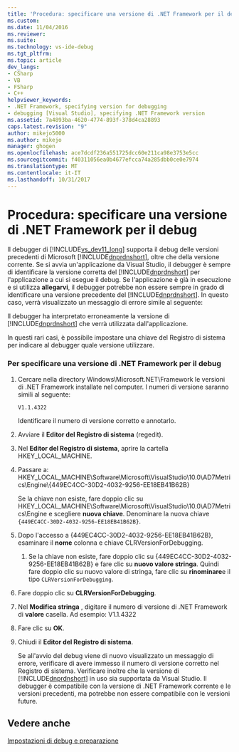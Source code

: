 ```yaml
---
title: 'Procedura: specificare una versione di .NET Framework per il debug | Documenti Microsoft'
ms.custom: 
ms.date: 11/04/2016
ms.reviewer: 
ms.suite: 
ms.technology: vs-ide-debug
ms.tgt_pltfrm: 
ms.topic: article
dev_langs:
- CSharp
- VB
- FSharp
- C++
helpviewer_keywords:
- .NET Framework, specifying version for debugging
- debugging [Visual Studio], specifying .NET Framework version
ms.assetid: 7a4893ba-4620-4774-893f-378d4ca28893
caps.latest.revision: "9"
author: mikejo5000
ms.author: mikejo
manager: ghogen
ms.openlocfilehash: ace7dcdf236a551725dcc60e211ca98e3753e5cc
ms.sourcegitcommit: f40311056ea0b4677efcca74a285dbb0ce0e7974
ms.translationtype: MT
ms.contentlocale: it-IT
ms.lasthandoff: 10/31/2017
---
```

# <a name="how-to-specify-a-net-framework-version-for-debugging"></a>Procedura: specificare una versione di .NET Framework per il debug
Il debugger di [!INCLUDE[vs_dev11_long](../data-tools/includes/vs_dev11_long_md.md)] supporta il debug delle versioni precedenti di Microsoft [!INCLUDE[dnprdnshort](../code-quality/includes/dnprdnshort_md.md)], oltre che della versione corrente. Se si avvia un'applicazione da Visual Studio, il debugger è sempre di identificare la versione corretta del [!INCLUDE[dnprdnshort](../code-quality/includes/dnprdnshort_md.md)] per l'applicazione a cui si esegue il debug. Se l'applicazione è già in esecuzione e si utilizza **allegarvi**, il debugger potrebbe non essere sempre in grado di identificare una versione precedente del [!INCLUDE[dnprdnshort](../code-quality/includes/dnprdnshort_md.md)]. In questo caso, verrà visualizzato un messaggio di errore simile al seguente:  
  
 Il debugger ha interpretato erroneamente la versione di [!INCLUDE[dnprdnshort](../code-quality/includes/dnprdnshort_md.md)] che verrà utilizzata dall'applicazione.  
  
 In questi rari casi, è possibile impostare una chiave del Registro di sistema per indicare al debugger quale versione utilizzare.  
  
### <a name="to-specify-a-net-framework-version-for-debugging"></a>Per specificare una versione di .NET Framework per il debug  
  
1.  Cercare nella directory Windows\Microsoft.NET\Framework le versioni di .NET Framework installate nel computer. I numeri di versione saranno simili al seguente:  
  
     `V1.1.4322`  
  
     Identificare il numero di versione corretto e annotarlo.  
  
2.  Avviare il **Editor del Registro di sistema** (regedit).  
  
3.  Nel **Editor del Registro di sistema**, aprire la cartella HKEY_LOCAL_MACHINE.  
  
4.  Passare a: HKEY_LOCAL_MACHINE\Software\Microsoft\VisualStudio\10.0\AD7Metrics\Engine\\{449EC4CC-30D2-4032-9256-EE18EB41B62B}  
  
     Se la chiave non esiste, fare doppio clic su HKEY_LOCAL_MACHINE\Software\Microsoft\VisualStudio\10.0\AD7Metrics\Engine e scegliere **nuova chiave**. Denominare la nuova chiave `{449EC4CC-30D2-4032-9256-EE18EB41B62B}`.  
  
5.  Dopo l'accesso a {449EC4CC-30D2-4032-9256-EE18EB41B62B}, esaminare il **nome** colonna e chiave CLRVersionForDebugging.  
  
    1.  Se la chiave non esiste, fare doppio clic su {449EC4CC-30D2-4032-9256-EE18EB41B62B} e fare clic su **nuovo valore stringa**. Quindi fare doppio clic su nuovo valore di stringa, fare clic su **rinominare**e il tipo `CLRVersionForDebugging`.  
  
6.  Fare doppio clic su **CLRVersionForDebugging**.  
  
7.  Nel **Modifica stringa** , digitare il numero di versione di .NET Framework di **valore** casella. Ad esempio: V1.1.4322  
  
8.  Fare clic su **OK**.  
  
9. Chiudi il **Editor del Registro di sistema**.  
  
     Se all'avvio del debug viene di nuovo visualizzato un messaggio di errore, verificare di avere immesso il numero di versione corretto nel Registro di sistema. Verificare inoltre che la versione di [!INCLUDE[dnprdnshort](../code-quality/includes/dnprdnshort_md.md)] in uso sia supportata da Visual Studio. Il debugger è compatibile con la versione di .NET Framework corrente e le versioni precedenti, ma potrebbe non essere compatibile con le versioni future.  
  
## <a name="see-also"></a>Vedere anche  
 [Impostazioni di debug e preparazione](../debugger/debugger-settings-and-preparation.md)